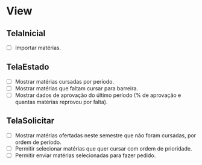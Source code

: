 # View

## TelaInicial

- [ ] Importar matérias.

## TelaEstado

- [ ] Mostrar matérias cursadas por período.
- [ ] Mostrar matérias que faltam cursar para barreira.
- [ ] Mostrar dados de aprovação do último período (% de aprovação e quantas matérias reprovou por falta).

## TelaSolicitar

- [ ] Mostrar matérias ofertadas neste semestre que não foram cursadas, por ordem de período.
- [ ] Permitir selecionar matérias que quer cursar com ordem de prioridade.
- [ ] Permitir enviar matérias selecionadas para fazer pedido.

